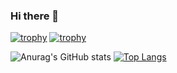 ### Hi there 👋

<!--
**IIBlackCode/IIBlackCode** is a ✨ _special_ ✨ repository because its `README.md` (this file) appears on your GitHub profile.

Here are some ideas to get you started:

- 🔭 I’m currently working on ...
- 🌱 I’m currently learning ...
- 👯 I’m looking to collaborate on ...
- 🤔 I’m looking for help with ...
- 💬 Ask me about ...
- 📫 How to reach me: ...
- 😄 Pronouns: ...
- ⚡ Fun fact: ...
-->

[![trophy](https://github-profile-trophy.vercel.app/?username=IIBlackCode&row=1)](https://github.com/ryo-ma/github-profile-trophy)
[![trophy](https://github-profile-trophy.vercel.app/?username=IIBlackCode&theme=dark_lover)](https://github.com/ryo-ma/github-profile-trophy)


![Anurag's GitHub stats](https://github-readme-stats.vercel.app/api?username=IIBlackCode&show_icons=true&theme=radical)
[![Top Langs](https://github-readme-stats.vercel.app/api/top-langs/?username=IIBlackCode&layout=compact&theme=react)](https://github.com/anuraghazra/github-readme-stats)
